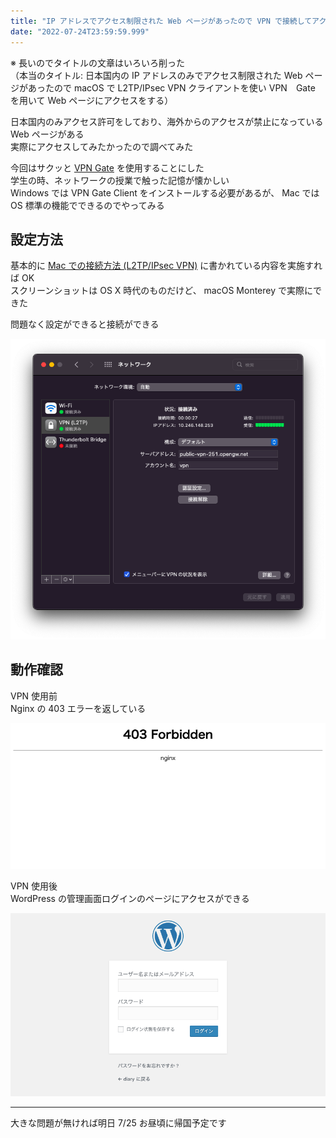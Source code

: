 ```yaml
---
title: "IP アドレスでアクセス制限された Web ページがあったので VPN で接続してアクセスをする"
date: "2022-07-24T23:59:59.999"
---
```


※ 長いのでタイトルの文章はいろいろ削った  
（本当のタイトル: 日本国内の IP アドレスのみでアクセス制限された Web ページがあったので macOS で L2TP/IPsec VPN クライアントを使い VPN　Gate を用いて Web ページにアクセスをする）

日本国内のみアクセス許可をしており、海外からのアクセスが禁止になっている Web ページがある  
実際にアクセスしてみたかったので調べてみた

今回はサクッと [VPN Gate](https://www.vpngate.net/ja/) を使用することにした  
学生の時、ネットワークの授業で触った記憶が懐かしい  
Windows では VPN Gate Client をインストールする必要があるが、 Mac では OS 標準の機能でできるのでやってみる


## 設定方法

基本的に [Mac での接続方法 (L2TP/IPsec VPN)](https://www.vpngate.net/ja/howto_l2tp.aspx#mac) に書かれている内容を実施すれば OK  
スクリーンショットは OS X 時代のものだけど、 macOS Monterey で実際にできた

問題なく設定ができると接続ができる  

![接続設定](./images/001.png)


## 動作確認

VPN 使用前  
Nginx の 403 エラーを返している

![使用前](./images/002.png)

VPN 使用後  
WordPress の管理画面ログインのページにアクセスができる

![使用後](./images/003.png)


---

大きな問題が無ければ明日 7/25 お昼頃に帰国予定です
